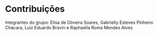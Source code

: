 # Contribuições
Integrantes do grupo: Elisa de Oliveira Soares, Gabrielly Esteves Pinheiro Chácara, Luiz Eduardo Bravin e Raphaella Roma Mendes Alves